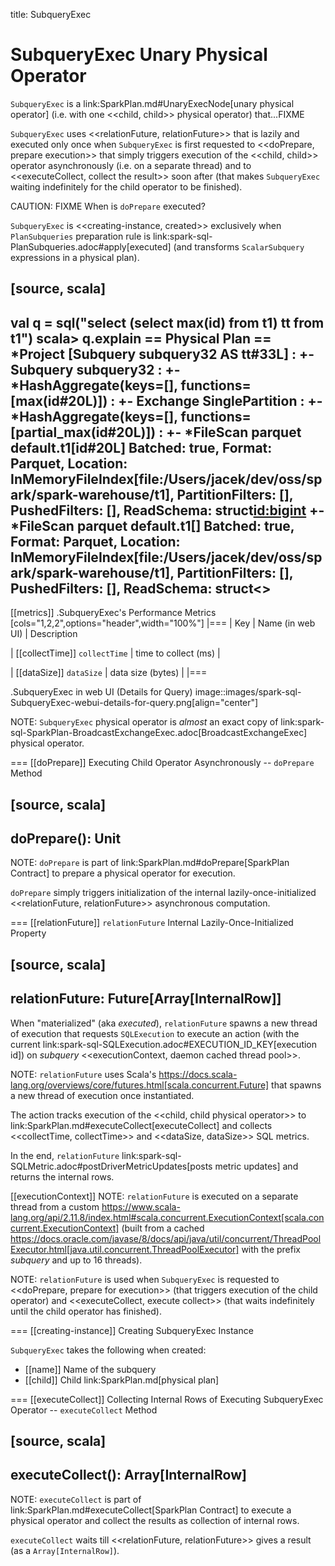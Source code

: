 title: SubqueryExec

# SubqueryExec Unary Physical Operator

`SubqueryExec` is a link:SparkPlan.md#UnaryExecNode[unary physical operator] (i.e. with one <<child, child>> physical operator) that...FIXME

`SubqueryExec` uses <<relationFuture, relationFuture>> that is lazily and executed only once when `SubqueryExec`  is first requested to <<doPrepare, prepare execution>> that simply triggers execution of the <<child, child>> operator asynchronously (i.e. on a separate thread) and to <<executeCollect, collect the result>> soon after (that makes `SubqueryExec` waiting indefinitely for the child operator to be finished).

CAUTION: FIXME When is `doPrepare` executed?

`SubqueryExec` is <<creating-instance, created>> exclusively when `PlanSubqueries` preparation rule is link:spark-sql-PlanSubqueries.adoc#apply[executed] (and transforms `ScalarSubquery` expressions in a physical plan).

[source, scala]
----
val q = sql("select (select max(id) from t1) tt from t1")
scala> q.explain
== Physical Plan ==
*Project [Subquery subquery32 AS tt#33L]
:  +- Subquery subquery32
:     +- *HashAggregate(keys=[], functions=[max(id#20L)])
:        +- Exchange SinglePartition
:           +- *HashAggregate(keys=[], functions=[partial_max(id#20L)])
:              +- *FileScan parquet default.t1[id#20L] Batched: true, Format: Parquet, Location: InMemoryFileIndex[file:/Users/jacek/dev/oss/spark/spark-warehouse/t1], PartitionFilters: [], PushedFilters: [], ReadSchema: struct<id:bigint>
+- *FileScan parquet default.t1[] Batched: true, Format: Parquet, Location: InMemoryFileIndex[file:/Users/jacek/dev/oss/spark/spark-warehouse/t1], PartitionFilters: [], PushedFilters: [], ReadSchema: struct<>
----

[[metrics]]
.SubqueryExec's Performance Metrics
[cols="1,2,2",options="header",width="100%"]
|===
| Key
| Name (in web UI)
| Description

| [[collectTime]] `collectTime`
| time to collect (ms)
|

| [[dataSize]] `dataSize`
| data size (bytes)
|
|===

.SubqueryExec in web UI (Details for Query)
image::images/spark-sql-SubqueryExec-webui-details-for-query.png[align="center"]

NOTE: `SubqueryExec` physical operator is _almost_ an exact copy of link:spark-sql-SparkPlan-BroadcastExchangeExec.adoc[BroadcastExchangeExec] physical operator.

=== [[doPrepare]] Executing Child Operator Asynchronously -- `doPrepare` Method

[source, scala]
----
doPrepare(): Unit
----

NOTE: `doPrepare` is part of link:SparkPlan.md#doPrepare[SparkPlan Contract] to prepare a physical operator for execution.

`doPrepare` simply triggers initialization of the internal lazily-once-initialized <<relationFuture, relationFuture>> asynchronous computation.

=== [[relationFuture]] `relationFuture` Internal Lazily-Once-Initialized Property

[source, scala]
----
relationFuture: Future[Array[InternalRow]]
----

When "materialized" (aka _executed_), `relationFuture` spawns a new thread of execution that requests `SQLExecution` to execute an action (with the current link:spark-sql-SQLExecution.adoc#EXECUTION_ID_KEY[execution id]) on *subquery* <<executionContext, daemon cached thread pool>>.

NOTE: `relationFuture` uses Scala's https://docs.scala-lang.org/overviews/core/futures.html[scala.concurrent.Future] that spawns a new thread of execution once instantiated.

The action tracks execution of the <<child, child physical operator>> to link:SparkPlan.md#executeCollect[executeCollect] and collects <<collectTime, collectTime>> and <<dataSize, dataSize>> SQL metrics.

In the end, `relationFuture` link:spark-sql-SQLMetric.adoc#postDriverMetricUpdates[posts metric updates] and returns the internal rows.

[[executionContext]]
NOTE: `relationFuture` is executed on a separate thread from a custom https://www.scala-lang.org/api/2.11.8/index.html#scala.concurrent.ExecutionContext[scala.concurrent.ExecutionContext] (built from a cached https://docs.oracle.com/javase/8/docs/api/java/util/concurrent/ThreadPoolExecutor.html[java.util.concurrent.ThreadPoolExecutor] with the prefix *subquery* and up to 16 threads).

NOTE: `relationFuture` is used when `SubqueryExec` is requested to <<doPrepare, prepare for execution>> (that triggers execution of the child operator) and <<executeCollect, execute collect>> (that waits indefinitely until the child operator has finished).

=== [[creating-instance]] Creating SubqueryExec Instance

`SubqueryExec` takes the following when created:

* [[name]] Name of the subquery
* [[child]] Child link:SparkPlan.md[physical plan]

=== [[executeCollect]] Collecting Internal Rows of Executing SubqueryExec Operator -- `executeCollect` Method

[source, scala]
----
executeCollect(): Array[InternalRow]
----

NOTE: `executeCollect` is part of link:SparkPlan.md#executeCollect[SparkPlan Contract] to execute a physical operator and collect the results as collection of internal rows.

`executeCollect` waits till <<relationFuture, relationFuture>> gives a result (as a `Array[InternalRow]`).
